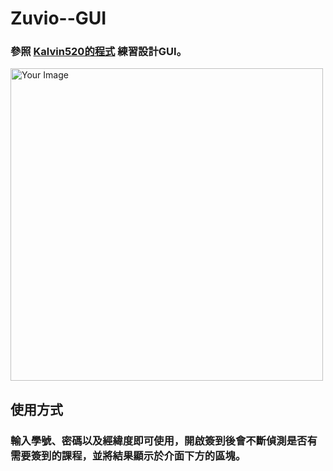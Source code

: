 # Zuvio--GUI
### 參照 [Kalvin520的程式](https://github.com/Kalvin520/auto-zuvio) 練習設計GUI。
<img src="https://github.com/jacklin92/Zuvio--GUI/assets/127089881/ba73317f-7801-4a80-a1a3-d72b8454b7d8" alt="Your Image" width="500" height="500">

## 使用方式
### 輸入學號、密碼以及經緯度即可使用，開啟簽到後會不斷偵測是否有需要簽到的課程，並將結果顯示於介面下方的區塊。

